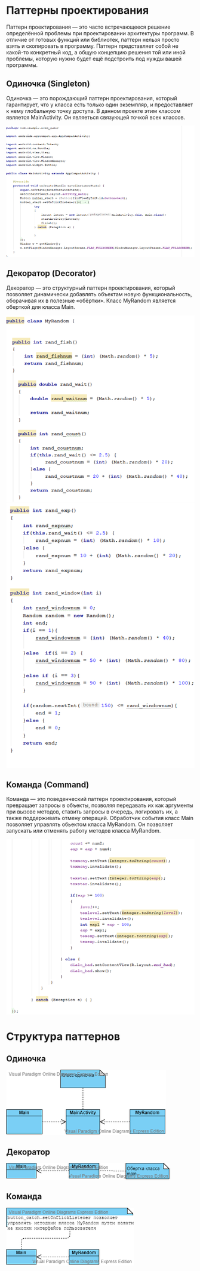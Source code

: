 # Паттерны проектирования

Паттерн проектирования — это часто встречающееся решение определённой проблемы при проектировании архитектуры программ. В отличие от готовых функций или библиотек, паттерн нельзя просто взять и скопировать в программу. Паттерн представляет собой не какой-то конкретный код, а общую концепцию решения той или иной проблемы, которую нужно будет ещё подстроить под нужды вашей программы.

## Одиночка (Singleton)

Одиночка — это порождающий паттерн проектирования, который гарантирует, что у класса есть только один экземпляр, и предоставляет к нему глобальную точку доступа. В данном проекте этим классом является MainActivity. Он являеться связующей точкой всех классов. 

![](https://github.com/ReshetnevMihail/Project/blob/master/Patterns/Screenshots/screenshot1.png)

## Декоратор (Decorator)

Декоратор — это структурный паттерн проектирования, который позволяет динамически добавлять объектам новую функциональность, оборачивая их в полезные «обёртки». Класс MyRandom является оберткой для класса Main.

![](https://github.com/ReshetnevMihail/Project/blob/master/Patterns/Screenshots/screenshot2.png)
![](https://github.com/ReshetnevMihail/Project/blob/master/Patterns/Screenshots/screenshot3.png)

## Команда (Command)

Команда — это поведенческий паттерн проектирования, который превращает запросы в объекты, позволяя передавать их как аргументы при вызове методов, ставить запросы в очередь, логировать их, а также поддерживать отмену операций. Обработчик события класс Main позволяет управлять обьектом класса MyRandom. Он позволяет запускать или отменять работу методов класса MyRandom.

![](https://github.com/ReshetnevMihail/Project/blob/master/Patterns/Screenshots/screenshot4.png)

# Структура паттернов

## Одиночка

![](https://github.com/ReshetnevMihail/Project/blob/master/Patterns/Diagrams/Diagram1.png)

## Декоратор

![](https://github.com/ReshetnevMihail/Project/blob/master/Patterns/Diagrams/Diagram2.png)

## Команда

![](https://github.com/ReshetnevMihail/Project/blob/master/Patterns/Diagrams/Diagram3.png)

